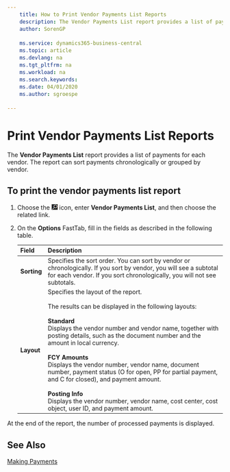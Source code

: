 ```yaml
---
    title: How to Print Vendor Payments List Reports
    description: The Vendor Payments List report provides a list of payments for each vendor. The report can sort payments chronologically or grouped by vendor.
    author: SorenGP

    ms.service: dynamics365-business-central
    ms.topic: article
    ms.devlang: na
    ms.tgt_pltfrm: na
    ms.workload: na
    ms.search.keywords:
    ms.date: 04/01/2020
    ms.author: sgroespe

---
```

# Print Vendor Payments List Reports
The **Vendor Payments List** report provides a list of payments for each vendor. The report can sort payments chronologically or grouped by vendor.  

## To print the vendor payments list report  

1.  Choose the ![Search for Page or Report](../../media/ui-search/search_small.png "Search for Page or Report icon") icon, enter **Vendor Payments List**, and then choose the related link.  
2.  On the **Options** FastTab, fill in the fields as described in the following table.  

    |Field|Description|  
    |---------------------------------|---------------------------------------|  
    |**Sorting**|Specifies the sort order. You can sort by vendor or chronologically. If you sort by vendor, you will see a subtotal for each vendor. If you sort chronologically, you will not see subtotals.|  
    |**Layout**|Specifies the layout of the report.<br /><br /> The results can be displayed in the following layouts:<br /><br /> **Standard**<br /> Displays the vendor number and vendor name, together with posting details, such as the document number and the amount in local currency.<br /><br /> **FCY Amounts**<br /> Displays the vendor number, vendor name, document number, payment status (O for open, PP for partial payment, and C for closed), and payment amount.<br /><br /> **Posting Info**<br /> Displays the vendor number, vendor name, cost center, cost object, user ID, and payment amount.|  

 At the end of the report, the number of processed payments is displayed.  

## See Also  
[Making Payments](../../payables-make-payments.md)
